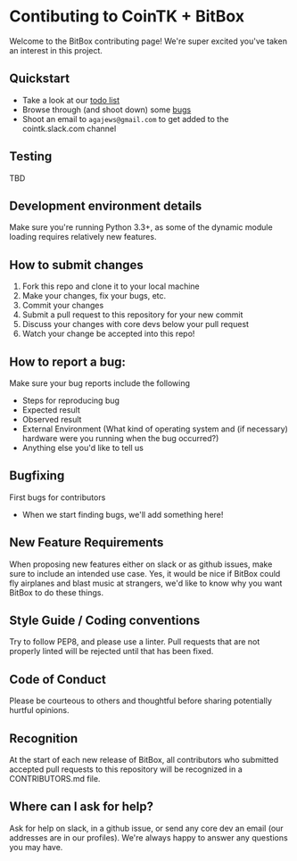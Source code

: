 # Contibuting to CoinTK + BitBox

Welcome to the BitBox contributing page! We're super excited you've taken an interest in this project.

## Quickstart
* Take a look at our [todo list](https://github.com/CoinTK/BitBox-Server/blob/master/TODO.md)
* Browse through (and shoot down) some [bugs](https://github.com/cointk/bitbox-server/issues)
* Shoot an email to `agajews@gmail.com` to get added to the cointk.slack.com channel

## Testing
TBD

## Development environment details
Make sure you're running Python 3.3+, as some of the dynamic module loading requires relatively new features.

## How to submit changes
1. Fork this repo and clone it to your local machine
2. Make your changes, fix your bugs, etc.
3. Commit your changes
4. Submit a pull request to this repository for your new commit
5. Discuss your changes with core devs below your pull request
6. Watch your change be accepted into this repo!

## How to report a bug:
Make sure your bug reports include the following
* Steps for reproducing bug
* Expected result
* Observed result
* External Environment (What kind of operating system and (if necessary) hardware were you running when the bug occurred?)
* Anything else you'd like to tell us

## Bugfixing
First bugs for contributors
  * When we start finding bugs, we'll add something here!

## New Feature Requirements
When proposing new features either on slack or as github issues, make sure to include an intended use case. Yes, it would be nice if BitBox could fly airplanes and blast music at strangers, we'd like to know why you want BitBox to do these things.

## Style Guide / Coding conventions
Try to follow PEP8, and please use a linter. Pull requests that are not properly linted will be rejected until that has been fixed.

## Code of Conduct
Please be courteous to others and thoughtful before sharing potentially hurtful opinions.

## Recognition
At the start of each new release of BitBox, all contributors who submitted accepted pull requests to this repository will be recognized in a CONTRIBUTORS.md file.

## Where can I ask for help?
Ask for help on slack, in a github issue, or send any core dev an email (our addresses are in our profiles). We're always happy to answer any questions you may have.
